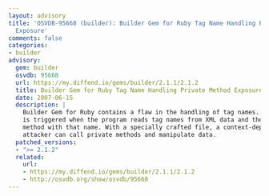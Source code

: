 ```yaml
---
layout: advisory
title: 'OSVDB-95668 (builder): Builder Gem for Ruby Tag Name Handling Private Method
  Exposure'
comments: false
categories:
- builder
advisory:
  gem: builder
  osvdb: 95668
  url: https://my.diffend.io/gems/builder/2.1.1/2.1.2
  title: Builder Gem for Ruby Tag Name Handling Private Method Exposure
  date: 2007-06-15
  description: |
    Builder Gem for Ruby contains a flaw in the handling of tag names. The issue
    is triggered when the program reads tag names from XML data and then calls a
    method with that name. With a specially crafted file, a context-dependent
    attacker can call private methods and manipulate data.
  patched_versions:
  - ">= 2.1.2"
  related:
    url:
    - https://my.diffend.io/gems/builder/2.1.1/2.1.2
    - http://osvdb.org/show/osvdb/95668
---
```


